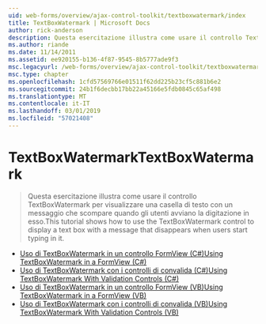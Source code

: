 ```yaml
---
uid: web-forms/overview/ajax-control-toolkit/textboxwatermark/index
title: TextBoxWatermark | Microsoft Docs
author: rick-anderson
description: Questa esercitazione illustra come usare il controllo TextBoxWatermark per visualizzare una casella di testo con un messaggio che scompare quando gli utenti avviano la digitazione in esso.
ms.author: riande
ms.date: 11/14/2011
ms.assetid: ee920155-b136-4f87-9545-8b5777ade9f3
msc.legacyurl: /web-forms/overview/ajax-control-toolkit/textboxwatermark
msc.type: chapter
ms.openlocfilehash: 1cfd57569766e01511f62dd225b23cf5c881b6e2
ms.sourcegitcommit: 24b1f6decbb17bb22a45166e5fdb0845c65af498
ms.translationtype: MT
ms.contentlocale: it-IT
ms.lasthandoff: 03/01/2019
ms.locfileid: "57021408"
---
```

<a name="textboxwatermark"></a><span data-ttu-id="93b28-103">TextBoxWatermark</span><span class="sxs-lookup"><span data-stu-id="93b28-103">TextBoxWatermark</span></span>
====================
> <span data-ttu-id="93b28-104">Questa esercitazione illustra come usare il controllo TextBoxWatermark per visualizzare una casella di testo con un messaggio che scompare quando gli utenti avviano la digitazione in esso.</span><span class="sxs-lookup"><span data-stu-id="93b28-104">This tutorial shows how to use the TextBoxWatermark control to display a text box with a message that disappears when users start typing in it.</span></span>


- [<span data-ttu-id="93b28-105">Uso di TextBoxWatermark in un controllo FormView (C#)</span><span class="sxs-lookup"><span data-stu-id="93b28-105">Using TextBoxWatermark in a FormView (C#)</span></span>](using-textboxwatermark-in-a-formview-cs.md)
- [<span data-ttu-id="93b28-106">Uso di TextBoxWatermark con i controlli di convalida (C#)</span><span class="sxs-lookup"><span data-stu-id="93b28-106">Using TextBoxWatermark With Validation Controls (C#)</span></span>](using-textboxwatermark-with-validation-controls-cs.md)
- [<span data-ttu-id="93b28-107">Uso di TextBoxWatermark in un controllo FormView (VB)</span><span class="sxs-lookup"><span data-stu-id="93b28-107">Using TextBoxWatermark in a FormView (VB)</span></span>](using-textboxwatermark-in-a-formview-vb.md)
- [<span data-ttu-id="93b28-108">Uso di TextBoxWatermark con i controlli di convalida (VB)</span><span class="sxs-lookup"><span data-stu-id="93b28-108">Using TextBoxWatermark With Validation Controls (VB)</span></span>](using-textboxwatermark-with-validation-controls-vb.md)
